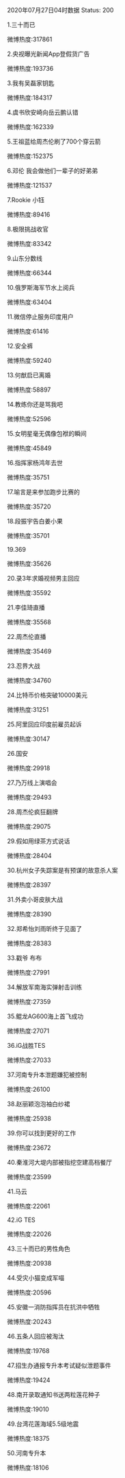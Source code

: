2020年07月27日04时数据
Status: 200

1.三十而已

微博热度:317861

2.央视曝光新闻App登假货广告

微博热度:193736

3.我有吴磊家钥匙

微博热度:184317

4.虞书欣安崎向岳云鹏认错

微博热度:162339

5.王祖蓝给周杰伦刷了700个穿云箭

微博热度:152375

6.邓伦 我会做他们一辈子的好弟弟

微博热度:121537

7.Rookie 小钰

微博热度:89416

8.极限挑战收官

微博热度:83342

9.山东分数线

微博热度:66344

10.俄罗斯海军节水上阅兵

微博热度:63404

11.微信停止服务印度用户

微博热度:61416

12.安全裤

微博热度:59240

13.何猷启已离婚

微博热度:58897

14.教练你还是骂我吧

微博热度:52596

15.女明星毫无偶像包袱的瞬间

微博热度:45849

16.指挥家杨鸿年去世

微博热度:35751

17.喻言是来参加跑步比赛的

微博热度:35720

18.段振宇告白姜小果

微博热度:35701

19.369

微博热度:35626

20.录3年求婚视频男主回应

微博热度:35592

21.李佳琦直播

微博热度:35568

22.周杰伦直播

微博热度:35469

23.忍界大战

微博热度:34760

24.比特币价格突破10000美元

微博热度:31251

25.阿里回应印度前雇员起诉

微博热度:30147

26.国安

微博热度:29918

27.乃万线上演唱会

微博热度:29493

28.周杰伦疯狂翻牌

微博热度:29075

29.假如用绿茶方式说话

微博热度:28404

30.杭州女子失踪案是有预谋的故意杀人案

微博热度:28397

31.外卖小哥皮肤大战

微博热度:28390

32.郑希怡刘雨昕终于见面了

微博热度:28383

33.戳爷 布布

微博热度:27991

34.解放军南海实弹射击训练

微博热度:27359

35.鲲龙AG600海上首飞成功

微博热度:27071

36.iG战胜TES

微博热度:27033

37.河南专升本泄题嫌犯被控制

微博热度:26100

38.赵丽颖泡泡袖白纱裙

微博热度:25938

39.你可以找到更好的工作

微博热度:23672

40.秦淮河大堤内部被指挖空建高档餐厅

微博热度:23599

41.马云

微博热度:22061

42.iG TES

微博热度:22026

43.三十而已的男性角色

微博热度:20938

44.受灾小猫变成军喵

微博热度:20596

45.安徽一消防指挥员在抗洪中牺牲

微博热度:20243

46.五条人回应被淘汰

微博热度:19768

47.招生办通报专升本考试疑似泄题事件

微博热度:19424

48.南开录取通知书送两粒莲花种子

微博热度:19010

49.台湾花莲海域5.5级地震

微博热度:18375

50.河南专升本

微博热度:18106


